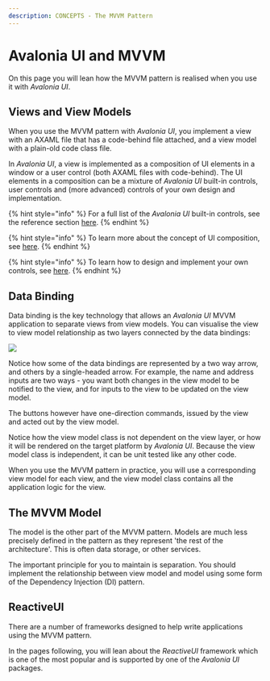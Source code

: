 ```yaml
---
description: CONCEPTS - The MVVM Pattern
---
```


# Avalonia UI and MVVM

On this page you will lean how the MVVM pattern is realised when you use it with _Avalonia UI_.

## Views and View Models <a href="#views-and-viewmodels" id="views-and-viewmodels"></a>

When you use the MVVM pattern with _Avalonia UI_, you implement a view with an AXAML file that has a code-behind file attached, and a view model with a plain-old code class file. &#x20;

In _Avalonia UI_, a view is implemented as a composition of UI elements in a window or a user control (both AXAML files with code-behind). The UI elements in a composition can be a mixture of _Avalonia UI_ built-in controls, user controls and (more advanced) controls of your own design and implementation.&#x20;

{% hint style="info" %}
For a full list of the _Avalonia UI_ built-in controls, see the reference section [here](../../reference/controls/).
{% endhint %}

{% hint style="info" %}
To learn more about the concept of UI composition, see [here](../ui-composition.md).
{% endhint %}

{% hint style="info" %}
To learn how to design and implement your own controls, see [here](../../guides/custom-controls/how-to-create-a-custom-controls-library.md).
{% endhint %}

## Data Binding

Data binding is the key technology that allows an _Avalonia UI_ MVVM application to separate views from view models. You can visualise the view to view model relationship as two layers connected by the data bindings:

![](<../../.gitbook/assets/mvvm (1) (1) (2) (2) (2) (2) (2) (1) (1) (1) (1).png>)

Notice how some of the data bindings are represented by a two way arrow, and others by a single-headed arrow. For example, the name and address inputs are two ways - you want both changes in the view model to be notified to the view, and for inputs to the view to be updated on the view model.

The buttons however have one-direction commands, issued by the view and acted out by the view model. &#x20;

Notice how the view model class is not dependent on the view layer, or how it will be rendered on the target platform by _Avalonia UI_. Because the view model class is independent, it can be unit tested like any other code.

When you use the MVVM pattern in practice, you will use a corresponding view model for each view, and the view model class contains all the application logic for the view.&#x20;

## The MVVM Model

The model is the other part of the MVVM pattern. Models are much less precisely defined in the pattern as they represent 'the rest of the architecture'. This is often data storage, or other services.&#x20;

The important principle for you to maintain is separation. You should implement the relationship between view model and model using some form of the Dependency Injection (DI) pattern.

## ReactiveUI <a href="#frameworks" id="frameworks"></a>

There are a number of frameworks designed to help write applications using the MVVM pattern.

In the pages following, you will lean about the _ReactiveUI_ framework which is one of the most popular and is supported by one of the _Avalonia UI_ packages.
